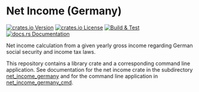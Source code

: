 # Net Income (Germany)
[![crates.io Version](https://img.shields.io/crates/v/net-income-germany.svg)](https://crates.io/crates/net-income-germany)
[![crates.io License](https://img.shields.io/crates/l/net-income-germany.svg)](https://crates.io/crates/net-income-germany)
[![Build & Test](https://github.com/awinterstein/net-income-germany/actions/workflows/build-and-tests.yaml/badge.svg)](https://github.com/awinterstein/net-income-germany/actions/workflows/build-and-tests.yaml)
[![docs.rs Documentation](https://img.shields.io/docsrs/net-income-germany.svg)](https://docs.rs/net-income-germany)

Net income calculation from a given yearly gross income regarding German social security and income tax laws.

This repository contains a library crate and a corresponding command line application. See documentation for the net income crate in the subdirectory [net_income_germany](net_income_germany/README.md) and for the command line application in [net_income_germany_cmd](net_income_germany_cmd/README.md).
